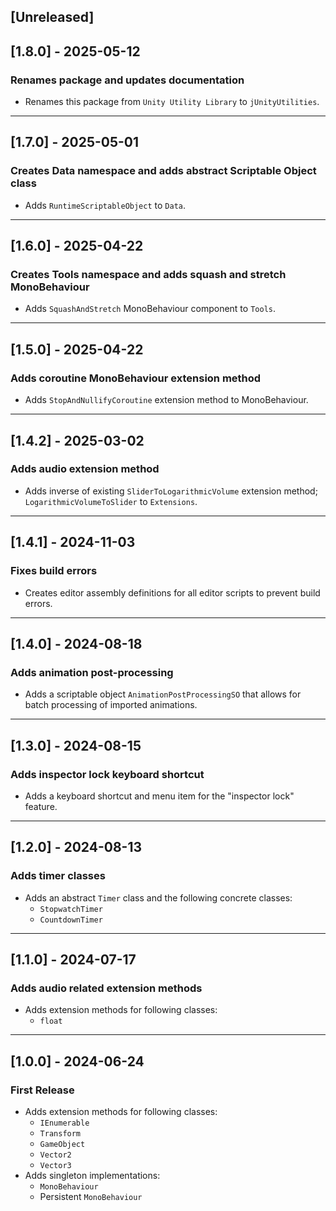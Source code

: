 ## [Unreleased]

## [1.8.0] - 2025-05-12
### Renames package and updates documentation
- Renames this package from `Unity Utility Library` to `jUnityUtilities`.

---

## [1.7.0] - 2025-05-01
### Creates Data namespace and adds abstract Scriptable Object class
- Adds `RuntimeScriptableObject` to `Data`.

---

## [1.6.0] - 2025-04-22
### Creates Tools namespace and adds squash and stretch MonoBehaviour
- Adds `SquashAndStretch` MonoBehaviour component to `Tools`.

---

## [1.5.0] - 2025-04-22
### Adds coroutine MonoBehaviour extension method
- Adds `StopAndNullifyCoroutine` extension method to MonoBehaviour.

---

## [1.4.2] - 2025-03-02
### Adds audio extension method
- Adds inverse of existing `SliderToLogarithmicVolume` extension method; `LogarithmicVolumeToSlider` to `Extensions`.

---

## [1.4.1] - 2024-11-03
### Fixes build errors
- Creates editor assembly definitions for all editor scripts to prevent build errors.

---

## [1.4.0] - 2024-08-18
### Adds animation post-processing
- Adds a scriptable object `AnimationPostProcessingSO` that allows for batch processing of imported animations.

---

## [1.3.0] - 2024-08-15
### Adds inspector lock keyboard shortcut
- Adds a keyboard shortcut and menu item for the "inspector lock" feature.

---

## [1.2.0] - 2024-08-13
### Adds timer classes
- Adds an abstract `Timer` class and the following concrete classes:
  - `StopwatchTimer`
  - `CountdownTimer`

---

## [1.1.0] - 2024-07-17
### Adds audio related extension methods
- Adds extension methods for following classes:
  - `float`

---

## [1.0.0] - 2024-06-24
### First Release
- Adds extension methods for following classes:
  - `IEnumerable`
  - `Transform`
  - `GameObject`
  - `Vector2`
  - `Vector3`
- Adds singleton implementations:
  - `MonoBehaviour`
  - Persistent `MonoBehaviour`

